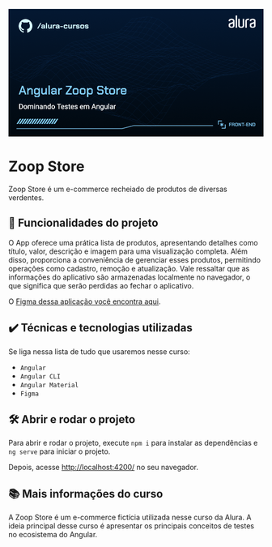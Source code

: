 
![Descricao da sua imagem](thumbnail.png)

# Zoop Store

Zoop Store é um e-commerce recheiado de produtos de diversas verdentes.

## 🔨 Funcionalidades do projeto

O App oferece uma prática lista de produtos, apresentando detalhes como título, valor, descrição e imagem para uma visualização completa. Além disso, proporciona a conveniência de gerenciar esses produtos, permitindo operações como cadastro, remoção e atualização. Vale ressaltar que as informações do aplicativo são armazenadas localmente no navegador, o que significa que serão perdidas ao fechar o aplicativo.

O [Figma dessa aplicação você encontra aqui](https://www.figma.com/file/ghzMuGeV2n1ninpw2HaMCg/Dominando-Testes-em-Angular?type=design&node-id=9-457&mode=design&t=TuxafGqTTi1CWk5i-0).

## ✔️ Técnicas e tecnologias utilizadas

Se liga nessa lista de tudo que usaremos nesse curso:

- `Angular`
- `Angular CLI`
- `Angular Material`
- `Figma`

## 🛠️ Abrir e rodar o projeto

Para abrir e rodar o projeto, execute `npm i` para instalar as dependências e `ng serve` para iniciar o projeto.

Depois, acesse <a href="http://localhost:4200/">http://localhost:4200/</a> no seu navegador.

## 📚 Mais informações do curso

A Zoop Store é um e-commerce fictícia utilizada nesse curso da Alura.
A ideia principal desse curso é apresentar os principais conceitos de testes no ecosistema do Angular.

